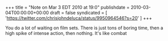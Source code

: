+++
title = "Note on Mar 3 EDT 2010 at 19:0"
publishdate = 2010-03-04T00:00:00+00:00
draft = false
syndicated = [ 'https://twitter.com/chrisjohndeluca/status/9950964546?s=20' ]
+++

You do a lot of waiting on film sets. There is just tons of boring time, then a high spike of intense action, then nothing. It's like combat
